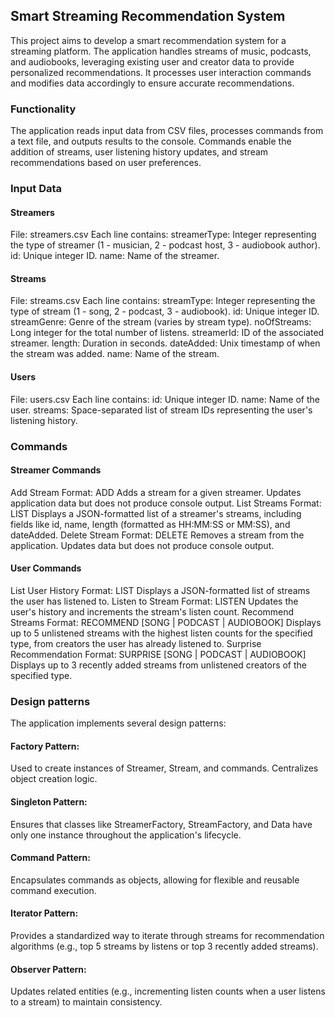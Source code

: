 ## Smart Streaming Recommendation System

This project aims to develop a smart recommendation system for a streaming platform. The application handles streams of music, podcasts, and audiobooks, leveraging existing user and creator data to provide personalized recommendations. It processes user interaction commands and modifies data accordingly to ensure accurate recommendations.

### Functionality

The application reads input data from CSV files, processes commands from a text file, and outputs results to the console. Commands enable the addition of streams, user listening history updates, and stream recommendations based on user preferences.

### Input Data

#### Streamers
File: streamers.csv
Each line contains:
streamerType: Integer representing the type of streamer (1 - musician, 2 - podcast host, 3 - audiobook author).
id: Unique integer ID.
name: Name of the streamer.

#### Streams
File: streams.csv
Each line contains:
streamType: Integer representing the type of stream (1 - song, 2 - podcast, 3 - audiobook).
id: Unique integer ID.
streamGenre: Genre of the stream (varies by stream type).
noOfStreams: Long integer for the total number of listens.
streamerId: ID of the associated streamer.
length: Duration in seconds.
dateAdded: Unix timestamp of when the stream was added.
name: Name of the stream.

#### Users
File: users.csv
Each line contains:
id: Unique integer ID.
name: Name of the user.
streams: Space-separated list of stream IDs representing the user's listening history.

### Commands
#### Streamer Commands
Add Stream
Format: <streamerId> ADD <streamType> <id> <streamGenre> <length> <name>
Adds a stream for a given streamer. Updates application data but does not produce console output.
List Streams
Format: <streamerId> LIST
Displays a JSON-formatted list of a streamer's streams, including fields like id, name, length (formatted as HH:MM:SS or MM:SS), and dateAdded.
Delete Stream
Format: <streamerId> DELETE <streamId>
Removes a stream from the application. Updates data but does not produce console output.

#### User Commands
List User History
Format: <userId> LIST
Displays a JSON-formatted list of streams the user has listened to.
Listen to Stream
Format: <userId> LISTEN <streamId>
Updates the user's history and increments the stream's listen count.
Recommend Streams
Format: <userId> RECOMMEND [SONG | PODCAST | AUDIOBOOK]
Displays up to 5 unlistened streams with the highest listen counts for the specified type, from creators the user has already listened to.
Surprise Recommendation
Format: <userId> SURPRISE [SONG | PODCAST | AUDIOBOOK]
Displays up to 3 recently added streams from unlistened creators of the specified type.

### Design patterns
The application implements several design patterns:

#### Factory Pattern:
Used to create instances of Streamer, Stream, and commands. Centralizes object creation logic.
#### Singleton Pattern:
Ensures that classes like StreamerFactory, StreamFactory, and Data have only one instance throughout the application's lifecycle.
#### Command Pattern:
Encapsulates commands as objects, allowing for flexible and reusable command execution.
#### Iterator Pattern:
Provides a standardized way to iterate through streams for recommendation algorithms (e.g., top 5 streams by listens or top 3 recently added streams).
#### Observer Pattern:
Updates related entities (e.g., incrementing listen counts when a user listens to a stream) to maintain consistency.
